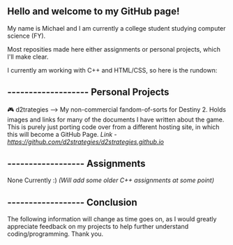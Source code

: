 Hello and welcome to my GitHub page!
------------------------------------
My name is Michael and I am currently a college student studying computer science (FY).

Most reposities made here either assignments or personal projects, which I'll make clear.

I currently am working with C++ and HTML/CSS, so here is the rundown:

**-------------------**
 Personal Projects
-------------------

🎮 d2trategies --> My non-commercial fandom-of-sorts for Destiny 2. Holds images and links for many of the documents I have written about the game.
                   This is purely just porting code over from a different hosting site, in which this will become a GitHub Page.
_Link - https://github.com/d2strategies/d2strategies.github.io_

**------------------**
   Assignments
------------------

None Currently :) 
_(Will add some older C++ assignments at some point)_

**------------------**
    Conclusion
------------------

The following information will change as time goes on, as I would greatly appreciate feedback on my projects to help further understand coding/programming.
Thank you.
